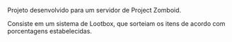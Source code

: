 Projeto desenvolvido para um servidor de Project Zomboid.

Consiste em um sistema de Lootbox, que sorteiam os itens de acordo com porcentagens estabelecidas.
